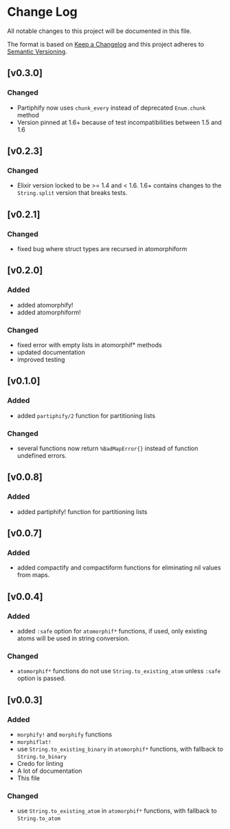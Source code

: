 # Change Log
All notable changes to this project will be documented in this file.

The format is based on [Keep a Changelog](http://keepachangelog.com/)
and this project adheres to [Semantic Versioning](http://semver.org/).

## [v0.3.0]
### Changed
- Partiphify now uses `chunk_every` instead of deprecated `Enum.chunk` method
- Version pinned at 1.6+ because of test incompatibilities between 1.5 and 1.6

## [v0.2.3]
### Changed
- Elixir version locked to be >= 1.4 and < 1.6. 1.6+ contains changes to the `String.split` version that breaks tests.

## [v0.2.1]
### Changed
- fixed bug where struct types are recursed in atomorphiform

## [v0.2.0]
### Added
- added atomorphify!
- added atomorphiform!

### Changed
- fixed error with empty lists in atomorphif* methods
- updated documentation
- improved testing

## [v0.1.0]
### Added
- added `partiphify/2` function for partitioning lists

### Changed
- several functions now return `%BadMapError{}` instead of function undefined errors.

## [v0.0.8]
### Added
- added partiphify! function for partitioning lists

## [v0.0.7]
### Added
- added compactify and compactiform functions for eliminating nil values from maps.

## [v0.0.4]
### Added
- added `:safe` option for `atomorphif*` functions, if used, only existing atoms will be used in string conversion.

### Changed
- `atomorphif*` functions do not use `String.to_existing_atom` unless `:safe` option is passed.

## [v0.0.3]
### Added
- `morphify!` and `morphify` functions
- `morphiflat!`
- use `String.to_existing_binary` in `atomorphif*` functions, with fallback to `String.to_binary`
- Credo for linting
- A lot of documentation
- This file

### Changed
- use `String.to_existing_atom` in `atomorphif*` functions, with fallback to `String.to_atom`
